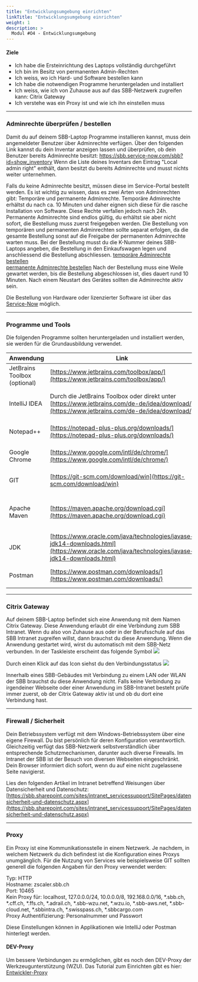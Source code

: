 ```yaml
---
title: "Entwicklungsumgebung einrichten"
linkTitle: "Entwicklungsumgebung einrichten"
weight: 1
description: >
  Modul #O4 - Entwicklungsumgebung
---
```


#### Ziele
* Ich habe die Ersteinrichtung des Laptops vollständig durchgeführt
* Ich bin im Besitz von permanenten Admin-Rechten
* Ich weiss, wo ich Hard- und Software bestellen kann
* Ich habe die notwendigen Programme heruntergeladen und installiert
* Ich weiss, wie ich von Zuhause aus auf das SBB-Netzwerk zugreifen kann: Citrix Gateway
* Ich verstehe was ein Proxy ist und wie ich ihn einstellen muss

---

### Adminrechte überprüfen / bestellen

Damit du auf deinem SBB-Laptop Programme installieren kannst, muss dein angemeldeter Benutzer über Adminrechte verfügen.
Über den folgenden Link kannst du dein Inventar anzeigen lassen und überprüfen, ob dein Benutzer bereits Adminrechte besitzt: https://sbb.service-now.com/sbb?id=show_inventory
Wenn die Liste deines Inventars den Eintrag "Local admin right" enthält, dann besitzt du bereits Adminrechte und musst nichts weiter unternehmen.

Falls du keine Adminrechte besitzt, müssen diese im Service-Portal bestellt werden. Es ist wichtig zu wissen, dass es zwei Arten von Adminrechten gibt: Temporäre und permanente Adminrechte.
Temporäre Adminrechte erhältst du nach ca. 10 Minuten und daher eignen sich diese für die rasche Installation von Software. Diese Rechte verfallen jedoch nach 24h.
Permanente Adminrechte sind endlos gültig, du erhältst sie aber nicht sofort, die Bestellung muss zuerst freigegeben werden.
Die Bestellung von temporären und permanenten Adminrechten sollte separat erfolgen, da die gesamte Bestellung sonst auf die Freigabe der permanenten Adminrechte warten muss.
Bei der Bestellung musst du die K-Nummer deines SBB-Laptops angeben, die Bestellung in den Einkaufswagen legen und anschliessend die Bestellung abschliessen.
[temporäre Adminrechte bestellen](https://sbb.service-now.com/sbb?id=sc_cat_item&sys_id=a24284474f621240846c119f0310c72f&sysparm_category=be320a324f92e740846c119f0310c7fc&catalog_id=-1)  
[permanente Adminrechte bestellen](https://sbb.service-now.com/sbb?id=sc_cat_item&sys_id=0f8ffb364f621240846c119f0310c72a&sysparm_category=be320a324f92e740846c119f0310c7fc&catalog_id=-1)
Nach der Bestellung muss eine Weile gewartet werden, bis die Bestellung abgeschlossen ist, dies dauert rund 10 Minuten. Nach einem Neustart des Gerätes sollten die Adminrechte aktiv sein.

Die Bestellung von Hardware oder lizenzierter Software ist über das [Service-Now](https://sbb.service-now.com/sbb?id=sc_home) möglich.

---

### Programme und Tools

Die folgenden Programme sollten heruntergeladen und installiert werden, sie werden für die Grundausbildung verwendet.

| Anwendung                    | Link                                                                                                                                           | Zweck                                                                                         |
|------------------------------|------------------------------------------------------------------------------------------------------------------------------------------------|-----------------------------------------------------------------------------------------------|
| JetBrains Toolbox (optional) | [https://www.jetbrains.com/toolbox/app/](https://www.jetbrains.com/toolbox/app/)                                                               | Management für Entwicklungsumgebungen                                                         |
| IntelliJ IDEA                | Durch die JetBrains Toolbox oder direkt unter [https://www.jetbrains.com/de-de/idea/download/](https://www.jetbrains.com/de-de/idea/download/) | Entwicklungsumgebung, beim Starten den Lizenzserver eintragen: http://intellij-license.sbb.ch |
| Notepad++                    | [https://notepad-plus-plus.org/downloads/](https://notepad-plus-plus.org/downloads/)                                                           | Erweiterter Texteditor mit vielen nützlichen Funktionen                                       |
| Google Chrome                | [https://www.google.com/intl/de/chrome/](https://www.google.com/intl/de/chrome/)                                                               | Web-Browser von Google mit sehr guten Entwickler-Funktionen                                   |
| GIT                          | [https://git-scm.com/download/win](https://git-scm.com/download/win)                                                                           | Zugriff auf das Versionsverwaltungssystem GIT                                                 |
| Apache Maven                 | [https://maven.apache.org/download.cgi](https://maven.apache.org/download.cgi)                                                                 | Build Management Tool von Apache, beim Herunterladen das Binary auswählen (nicht die Source)  |
| JDK                          | [https://www.oracle.com/java/technologies/javase-jdk14-downloads.html](https://www.oracle.com/java/technologies/javase-jdk14-downloads.html)   | Java Development Kit zur Herstellung von Java-Anwendungen                                     |
| Postman                      | [https://www.postman.com/downloads/](https://www.postman.com/downloads/)                                                                       | Anwendung zum Absetzen von Requests an REST-Schnittstellen                                    |

---

### Citrix Gateway

Auf deinem SBB-Laptop befindet sich eine Anwendung mit dem Namen Citrix Gateway. Diese Anwendung erlaubt dir eine Verbindung zum SBB Intranet.
Wenn du also von Zuhause aus oder in der Berufsschule auf das SBB Intranet zugreifen willst, dann brauchst du diese Anwendung.
Wenn die Anwendung gestartet wird, wirst du automatisch mit dem SBB-Netz verbunden. In der Taskleiste erscheint das folgende Symbol
![](../entwicklungsumgebung/1563099228.png)

Durch einen Klick auf das Icon siehst du den Verbindungsstatus
![](../entwicklungsumgebung/1563099230.png)

Innerhalb eines SBB-Gebäudes mit Verbindung zu einem LAN oder WLAN der SBB brauchst du diese Anwendung nicht.
Falls keine Verbindung zu irgendeiner Webseite oder einer Anwendung im SBB-Intranet besteht prüfe immer zuerst, ob der Citrix Gateway aktiv ist und ob du dort eine Verbindung hast.

---

### Firewall / Sicherheit

Dein Betriebssystem verfügt mit dem Windows-Betriebssystem über eine eigene Firewall. Du bist persönlich für deren Konfiguration verantwortlich.
Gleichzeitig verfügt das SBB-Netzwerk selbstverständlich über entsprechende Schutzmechanismen, darunter auch diverse Firewalls.
Im Intranet der SBB ist der Besuch von diversen Webseiten eingeschränkt. Dein Browser informiert dich sofort, wenn du auf eine nicht zugelassene Seite navigierst.

Lies den folgenden Artikel im Intranet betreffend Weisungen über Datensicherheit und Datenschutz: [https://sbb.sharepoint.com/sites/intranet_servicessupport/SitePages/datensicherheit-und-datenschutz.aspx](https://sbb.sharepoint.com/sites/intranet_servicessupport/SitePages/datensicherheit-und-datenschutz.aspx)

---

### Proxy

Ein Proxy ist eine Kommunikationsstelle in einem Netzwerk. Je nachdem, in welchem Netzwerk du dich befindest ist die Konfiguration eines Proxys unumgänglich.
Für die Nutzung von Services wie beispielsweise GIT sollten generell die folgenden Angaben für den Proxy verwendet werden:

Typ: HTTP<br>
Hostname: zscaler.sbb.ch<br>
Port: 10465<br>
Kein Proxy für: localhost, 127.0.0.0/24, 10.0.0.0/8, 192.168.0.0/16, *.sbb.ch, *.cff.ch, *.ffs.ch, *.adrail.ch, *.sbb-wzu.net, *.wzu.io, *.sbb-aws.net, *.sbb-cloud.net, *.sbbintra.ch, *.swisspass.ch, *.sbbcargo.com<br>
Proxy Authentifizierung: Personalnummer und Passwort

Diese Einstellungen können in Applikationen wie IntelliJ oder Postman hinterlegt werden.

#### DEV-Proxy

Um bessere Verbindungen zu ermöglichen, gibt es noch den DEV-Proxy der Werkzeugunterstützung (WZU).
Das Tutorial zum Einrichten gibt es hier: [Entwickler-Proxy](https://confluence.sbb.ch/x/lQL8Nw)
